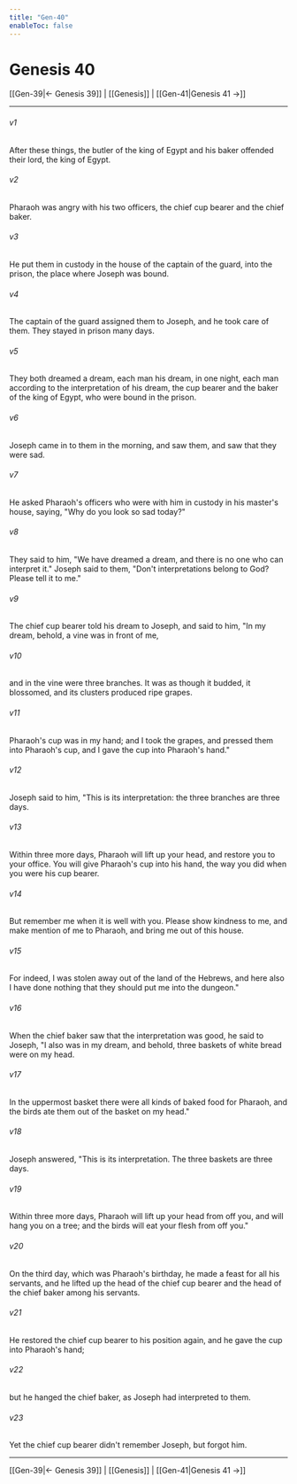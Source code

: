 ```yaml
---
title: "Gen-40"
enableToc: false
---
```

# Genesis 40

[[Gen-39|← Genesis 39]] | [[Genesis]] | [[Gen-41|Genesis 41 →]]
***



###### v1 
After these things, the butler of the king of Egypt and his baker offended their lord, the king of Egypt. 

###### v2 
Pharaoh was angry with his two officers, the chief cup bearer and the chief baker. 

###### v3 
He put them in custody in the house of the captain of the guard, into the prison, the place where Joseph was bound. 

###### v4 
The captain of the guard assigned them to Joseph, and he took care of them. They stayed in prison many days. 

###### v5 
They both dreamed a dream, each man his dream, in one night, each man according to the interpretation of his dream, the cup bearer and the baker of the king of Egypt, who were bound in the prison. 

###### v6 
Joseph came in to them in the morning, and saw them, and saw that they were sad. 

###### v7 
He asked Pharaoh's officers who were with him in custody in his master's house, saying, "Why do you look so sad today?" 

###### v8 
They said to him, "We have dreamed a dream, and there is no one who can interpret it." Joseph said to them, "Don't interpretations belong to God? Please tell it to me." 

###### v9 
The chief cup bearer told his dream to Joseph, and said to him, "In my dream, behold, a vine was in front of me, 

###### v10 
and in the vine were three branches. It was as though it budded, it blossomed, and its clusters produced ripe grapes. 

###### v11 
Pharaoh's cup was in my hand; and I took the grapes, and pressed them into Pharaoh's cup, and I gave the cup into Pharaoh's hand." 

###### v12 
Joseph said to him, "This is its interpretation: the three branches are three days. 

###### v13 
Within three more days, Pharaoh will lift up your head, and restore you to your office. You will give Pharaoh's cup into his hand, the way you did when you were his cup bearer. 

###### v14 
But remember me when it is well with you. Please show kindness to me, and make mention of me to Pharaoh, and bring me out of this house. 

###### v15 
For indeed, I was stolen away out of the land of the Hebrews, and here also I have done nothing that they should put me into the dungeon." 

###### v16 
When the chief baker saw that the interpretation was good, he said to Joseph, "I also was in my dream, and behold, three baskets of white bread were on my head. 

###### v17 
In the uppermost basket there were all kinds of baked food for Pharaoh, and the birds ate them out of the basket on my head." 

###### v18 
Joseph answered, "This is its interpretation. The three baskets are three days. 

###### v19 
Within three more days, Pharaoh will lift up your head from off you, and will hang you on a tree; and the birds will eat your flesh from off you." 

###### v20 
On the third day, which was Pharaoh's birthday, he made a feast for all his servants, and he lifted up the head of the chief cup bearer and the head of the chief baker among his servants. 

###### v21 
He restored the chief cup bearer to his position again, and he gave the cup into Pharaoh's hand; 

###### v22 
but he hanged the chief baker, as Joseph had interpreted to them. 

###### v23 
Yet the chief cup bearer didn't remember Joseph, but forgot him.

***
[[Gen-39|← Genesis 39]] | [[Genesis]] | [[Gen-41|Genesis 41 →]]
